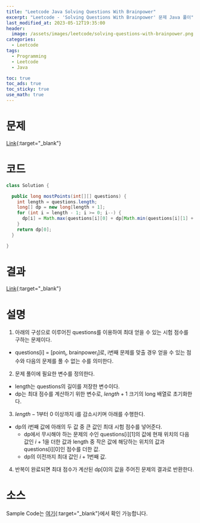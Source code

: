 ```yaml
---
title: "Leetcode Java Solving Questions With Brainpower"
excerpt: "Leetcode - 'Solving Questions With Brainpower' 문제 Java 풀이"
last_modified_at: 2023-05-12T19:35:00
header:
  image: /assets/images/leetcode/solving-questions-with-brainpower.png
categories:
  - Leetcode
tags:
  - Programming
  - Leetcode
  - Java

toc: true
toc_ads: true
toc_sticky: true
use_math: true
---
```

# 문제
[Link](https://leetcode.com/problems/solving-questions-with-brainpower){:target="_blank"}

# 코드
```java
class Solution {

  public long mostPoints(int[][] questions) {
    int length = questions.length;
    long[] dp = new long[length + 1];
    for (int i = length - 1; i >= 0; i--) {
      dp[i] = Math.max(questions[i][0] + dp[Math.min(questions[i][1] + i + 1, length)], dp[i + 1]);
    }
    return dp[0];
  }

}
```

# 결과
[Link](https://leetcode.com/problems/solving-questions-with-brainpower/submissions/948951250/){:target="_blank"}

# 설명
1. 아래의 구성으로 이루어진 questions를 이용하여 최대 얻을 수 있는 시험 점수를 구하는 문제이다.
- questions[i] = [point<sub>i</sub>, brainpower<sub>i</sub>]로, i번째 문제를 맞출 경우 얻을 수 있는 점수와 다음의 문제를 풀 수 없는 수를 의미한다.

2. 문제 풀이에 필요한 변수를 정의한다.
- length는 questions의 길이를 저장한 변수이다.
- dp는 최대 점수를 계산하기 위한 변수로, $length + 1$ 크기의 long 배열로 초기화한다.

3. $length - 1$부터 0 이상까지 i를 감소시키며 아래를 수행한다.
- dp의 i번째 값에 아래의 두 값 중 큰 값인 최대 시험 점수를 넣어준다.
  - dp에서 무시해야 하는 문제의 수인 questions[i][1]의 값에 현재 위치의 다음 값인 $i + 1$을 더한 값과 length 중 작은 값에 해당하는 위치의 값과 questions[i][0]인 점수를 더한 값.
  - dp의 이전까지 최대 값인 $i + 1$번째 값.

4. 반복이 완료되면 최대 점수가 계산된 dp[0]의 값을 주어진 문제의 결과로 반환한다.

# 소스
Sample Code는 [여기](https://github.com/GracefulSoul/leetcode/blob/master/src/main/java/gracefulsoul/problems/SolvingQuestionsWithBrainpower.java){:target="_blank"}에서 확인 가능합니다.